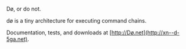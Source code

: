 Dø, or do not.

dø is a tiny architecture for executing command chains.

Documentation, tests, and downloads at [http://Dø.net](http://xn--d-5ga.net).
